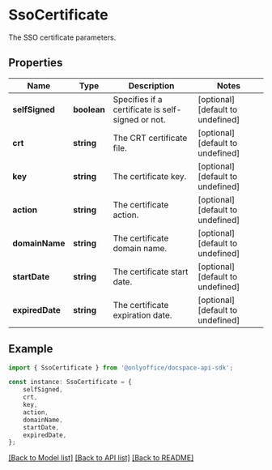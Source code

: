 # SsoCertificate

The SSO certificate parameters.

## Properties

Name | Type | Description | Notes
------------ | ------------- | ------------- | -------------
**selfSigned** | **boolean** | Specifies if a certificate is self-signed or not. | [optional] [default to undefined]
**crt** | **string** | The CRT certificate file. | [optional] [default to undefined]
**key** | **string** | The certificate key. | [optional] [default to undefined]
**action** | **string** | The certificate action. | [optional] [default to undefined]
**domainName** | **string** | The certificate domain name. | [optional] [default to undefined]
**startDate** | **string** | The certificate start date. | [optional] [default to undefined]
**expiredDate** | **string** | The certificate expiration date. | [optional] [default to undefined]

## Example

```typescript
import { SsoCertificate } from '@onlyoffice/docspace-api-sdk';

const instance: SsoCertificate = {
    selfSigned,
    crt,
    key,
    action,
    domainName,
    startDate,
    expiredDate,
};
```

[[Back to Model list]](../README.md#documentation-for-models) [[Back to API list]](../README.md#documentation-for-api-endpoints) [[Back to README]](../README.md)
